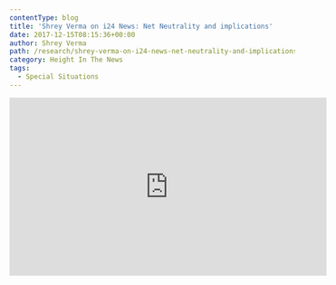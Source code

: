 ```yaml
---
contentType: blog
title: 'Shrey Verma on i24 News: Net Neutrality and implications'
date: 2017-12-15T08:15:36+00:00
author: Shrey Verma
path: /research/shrey-verma-on-i24-news-net-neutrality-and-implications/
category: Height In The News
tags:
  - Special Situations
---
```

<iframe src="https://www.youtube.com/embed/RSDqHwVCA64" width="560" height="315" frameborder="0" allowfullscreen="allowfullscreen"></iframe>